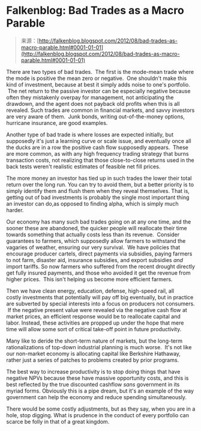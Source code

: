 <!--yml
category: 未分类
date: 2024-05-12 20:23:11
-->

# Falkenblog: Bad Trades as a Macro Parable

> 来源：[http://falkenblog.blogspot.com/2012/08/bad-trades-as-macro-parable.html#0001-01-01](http://falkenblog.blogspot.com/2012/08/bad-trades-as-macro-parable.html#0001-01-01)

There are two types of bad trades.  The first is the mode-mean trade where the mode is positive the mean zero or negative.  One shouldn't make this kind of investment, because at best it simply adds noise to one's portfolio.  The net return to the passive investor can be especially negative because often they mistakenly overpay for management, not anticipating the drawdown, and the agent does not payback old profits when this is all revealed. Such trades are common in financial markets, and savvy investors are very aware of them.  Junk bonds, writing out-of-the-money options, hurricane insurance, are good examples.

Another type of bad trade is where losses are expected initially, but supposedly it's just a learning curve or scale issue, and eventually once all the ducks are in a row the positive cash flow supposedly appears.  These are more common, as with any high frequency trading strategy that burns transaction costs, not realizing that those close-to-close returns used in the back tests weren't realistic estimates of feasible net fill prices.

The more money an investor has tied up in such trades the lower their total return over the long run. You can try to avoid them, but a better priority is to simply identify them and flush them when they reveal themselves. That is, getting out of bad investments is probably the single most important thing an investor can do,as opposed to finding alpha, which is simply much harder.

Our economy has many such bad trades going on at any one time, and the sooner these are abandoned, the quicker people will reallocate their time towards something that actually costs less than its revenue.  Consider guarantees to farmers, which supposedly allow farmers to withstand the vagaries of weather, ensuring our very survival.  We have policies that encourage producer cartels, direct payments via subsidies, paying farmers to not farm, disaster aid, insurance subsidies, and export subsidies *and* import tariffs. So now farmers who suffered from the recent drought directly get fully insured payments, and those who avoided it get the revenue from higher prices.  This isn't helping us become more efficient farmers.

Then we have clean energy, education, defense, high-speed rail, all costly investments that potentially will pay off big eventually, but in practice are subverted by special interests into a focus on producers not consumers.  If the negative present value were revealed via the negative cash flow at market prices, an efficient response would be to reallocate capital and labor. Instead, these activities are propped up under the hope that mere time will allow some sort of critical take-off point in future productivity.

Many like to deride the short-term nature of markets, but the long-term rationalizations of top-down industrial planning is much worse.  It's not like our non-market economy is allocating capital like Berkshire Hathaway, rather just a series of patches to problems created by prior programs.

The best way to increase productivity is to stop doing things that have negative NPVs because these have massive opportunity costs, and this is best reflected by the true discounted cashflow *sans* government in its myriad forms. Obviously this is a pipe dream, but it's an example of the way government can help the economy and reduce spending simultaneously.

There would be some costly adjustments, but as they say, when you are in a hole, stop digging. What is prudence in the conduct of every portfolio can scarce be folly in that of a great kingdom.
